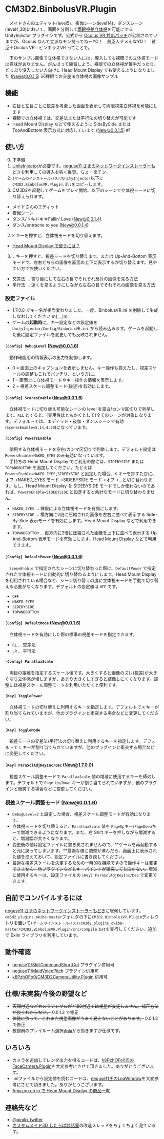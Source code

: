 # CM3D2.BinbolusVR.Plugin
　メイドさんのエディット(level5)、夜伽シーン(level14)、ダンスシーン(level4,20)において、画面を分割して[両眼視差立体視](https://ja.wikipedia.org/wiki/%E7%AB%8B%E4%BD%93%E8%A6%96)を可能にする UnityInjector プラグインです。公式から [Oculus VR 対応パッチ](http://kissdiary.blog11.fc2.com/blog-entry-571.html)が公開されていますが、Oculus なんて立派なモン持ってねーYO！　貧乏人ナメんなYO！　貧乏＋Oculus VR＝ビンボラスVR ってことで。

　下のサンプル画像で立体視できない人には、導入しても裸眼での立体視モードは意味がありません。がんばって練習しよう。裸眼での立体視が苦手だったり、どっぷり没入したい人向けに Head Mount Display でも使えるようになりました (New@0.0.1.5)
![裸眼での交差法立体視の画像サンプル](sample_cross1.png) 

## 機能
 * 右目と左目ごとに視差を考慮した画面を表示して両眼視差立体視を可能にします
 * 裸眼での立体視では、交差法または平行法の切り替えが可能です
 * Head Mount Display などで使えるように SideBySide または TopAndBottom 表示方式に対応しています (New@0.0.1.5) #1

## 使い方
 0. 下準備
   0. [UnityInjector](http://www.hongfire.com/forum/showthread.php/444567-UnityInjector-Plugin-Powered-Unity-Code-Injector)が必要です。[neguse11 さまのネットワークインストーラーもどき](https://github.com/neguse11/cm3d2_plugins_okiba)を利用しての導入を強く推奨。ちょー楽チン。
   1. `(ゲームのインストールパス)/UnityInjector`以下に`CM3D2.BinbolusVR.Plugin.dll`をコピーします。
 1. CM3D2を起動してゲームをプレイ開始、以下のシーンで立体視モードに切り替えられます。
   * メイドさんのエディット
   * 夜伽シーン
   * ダンス/ドキドキ☆Fallin' Love (New@0.0.1.4)
   * ダンス/entracne to you (New@0.0.1.4)
 2. `K` キーを押すと、立体視モードを切り替えます。
   * [Head Mount Display で使うには？](HeadMountDisplay.md)
 3. `L` キーを押すと、視差モードを切り替えます。または Up-And-Bottom 表示モードで、左右どちらの画像を画面の上下に表示するか切り替えます。見やすい方でお使いください。
   * 交差法 … 寄り目にして左右の目でそれぞれ反対の画像を見る方法
   * 平行法 … 遠くを見るようにしながら左右の目でそれぞれの画像を見る方法

### 設定ファイル
 * 1.7.0.0 でキー名が相当変わりました。一度、BinbolusVR.ini を削除して生成しなおしてください m(_ _)m
 * ゲームの**起動時**に、キー設定などの設定値を `UnityInjector/Config/BinbolusVR.ini` から読み込みます。ゲームを起動した後に設定ファイルを変更しても反映されません。

#### `[Config] DebugLevel` (New@0.0.1.6)
　動作確認用の情報表示の出力を制御します。

 * 0 = 画面上のキャプションを表示しません。キー操作も覚えたし、視差スケールの調整もこれでバッチリ、という方に。
 * 1 = 画面上に立体視モードやキー操作の情報を表示します。
 * 2 = 視差スケール調整モード(後述)を有効にします。

#### `[Config] ScenesEnable` (New@0.0.1.6)
　立体視モードに切り替え可能なシーンの level を空白/カンマ区切りで列挙します。`ALL` とすると、(実用性はともかくとして)全てのシーンが対象になります。デフォルトでは、エディット・夜伽・ダンスシーンで有効(`ScenesEnable=5,14,4,20`)になっています。 

#### `[Config] PowersEnable`
　使用する立体視モードを空白/カンマ区切りで列挙します。デフォルト設定は `PowersEnable=NAKED_EYES` のみ有効になっています。  
　手持ちの Head Mount Display でご利用の際には、`SIDEBYSIDE` または `TOPANDBOTTOM` を追加してください。たとえば `PowersEnable=NAKED_EYES,SIDEBYSIDE` と設定した場合、`K` キーを押すたびに、オフ→NAKED_EYES モード→SIDEBYSIDE モード→オフ→...と切り替わります。もし、Head Mount Display を SIDEBYSIDE モードでしか使わないのであれば、`PowersEnable=SIDEBYSIDE` と設定すると余計なモードに切り替わりません。

 * `NAKED_EYES` … 裸眼による立体視モードを有効にします。
 * `SIDEBYSIDE` … 横方向に2倍に圧縮された画像を左右に並べて表示する Side-By-Side 表示モードを有効にします。Head Mount Display などで利用できます。
 * `TOPANDBOTTOM` … 縦方向に2倍に圧縮された画像を上下に並べて表示する Up-And-Bottom 表示モードを有効にします。Head Mount Display などで利用できます。

#### `[Config] DefaultPower` (New@0.0.1.6)
　`SceneEnable` で指定されたシーンに切り替わった際に、`DefaultPower` で指定された立体視モードに自動的に切り替わるようにします。Head Mount Display を利用されている場合など、シーン切り替えの度に立体視モードを手動で切り替える必要がなくなります。デフォルトの設定値は `OFF` です。

 * `OFF`
 * `NAKED_EYES`
 * `SIDEBYSIDE`
 * `TOPANDBOTTOM`

#### `[Config] DefaultMode` (New@0.0.1.6)
　立体視モードを有効にした際の標準の視差モードを指定できます。

 * `RL` … 交差法
 * `LR` … 平行法

#### `[Config] ParallaxScale`
　両目の距離を指定するスケール値です。大きくすると画像のズレ(視差)が大きくなり立体感が増しますが、あまり大きくしすぎると結像しにくくなります。調整には視差スケール調整モードを利用いただくと便利です。

#### `[Key] TogglePower`
　立体視モードの切り替えに利用するキーを指定します。デフォルトで `K` キーが割り当てられていますが、他のプラグインと衝突する場合などに変更してください。

#### `[Key] ToggleMode`
　視差モードの交差法/平行法の切り替えに利用するキーを指定します。デフォルトで `L` キーが割り当てられていますが、他のプラグインと衝突する場合などに変更してください。

#### `[Key] ParaSclAdjKeyInc/Dec` (New@1.7.0.0)
　視差スケール調整モードで `ParallaxScale` 値の増減に使用するキーを師弟します。デフォルトで `Page Up/Down` キーが割り当てられていますが、他のプラグインと衝突する場合などに変更してください。


### 視差スケール調整モード (New@0.0.1.6)
 * `DebugLevel=2` と設定した場合、視差スケール調整モードが有効になります。
 * 立体視モードを切り替えると、`ParallaxScale` 値を `PageUp`キー/`PageDown`キーで増減できるようになります。また、右 Shift キーを押しながら増減すると、増減幅が大きくなります。
 * 変更後の値は設定ファイルに書き戻されませんので、**ゲームを再起動すると元に戻ってしまいます。**最適な値に調整が済んだら、画面上に表示された値を控えておいて、設定ファイルに書き戻してください。
 * ~~最適な視差スケールを決定するための一時的な機能ですので操作キーは変更できません。他プラグインなどとキーバインドが衝突しても泣かない。~~増減に使用するキーは、設定ファイルの `[Key] ParaSclAdjKeyInc/Dec` で変更できます。


## 自前でコンパイルするには
[neguse11 さまのネットワークインストーラーもどき](https://github.com/neguse11/cm3d2_plugins_okiba)に居候しています。`cm3d2_plugins_okiba-master`フォルダの下に`CM3D2.BinbolusVR.Plugin`ディレクトリを置いて`(ゲームのインストールパス)/cm3d2_plugins_okiba-master/CM3D2.BinbolusVR.Plugin/src/compile.bat`を実行してください。追加で ExIni ライブラリを利用しています。

## 動作確認
* [neguse11/SkillCommandShortCut](/neguse11/cm3d2_plugins_okiba) プラグイン併用可
* [neguse11/MaidVoicePitch](/neguse11/cm3d2_plugins_okiba) プラグイン併用可
* [k8PzhOFo0/CM3D2CameraUtility.Plugin](/k8PzhOFo0/CM3D2CameraUtility.Plugin) 併用可

## 仕様/未実装/今後の野望など
* ~~天頂付近などカメラアングルが±180付近では視差が安定しません。補正方法が良くわからない。~~ 0.0.1.3 で修正
* ~~体勢に依って、これまた視差画像がうまく見えないことがあります。~~ 0.0.1.3 で修正
* 夜伽前のプレイルーム選択画面から効きますが仕様です。

## いろいろ
* カメラを追加してレンダ出力を得るコードは、[k8PzhOFo0氏のFaceCamera.Plugin](https://github.com/k8PzhOFo0/CM3D2FaceCamera)を大変参考にさせて頂きました。ありがとうございます。
* .iniファイルから設定値を読むコードは、[neguse11氏のLogWindow](https://github.com/neguse11/cm3d2_plugins_okiba/tree/develop/LogWindow)を大変参考にさせて頂きました。ありがとうございます。
* [Amazon.co.jp で Head Mount Display の商品一覧](http://www.amazon.co.jp/gp/search/ref=as_li_ss_tl?ie=UTF8&camp=247&creative=7399&field-keywords=%E3%83%98%E3%83%83%E3%83%89%E3%83%9E%E3%82%A6%E3%83%B3%E3%83%88%E3%83%87%E3%82%A3%E3%82%B9%E3%83%97%E3%83%AC%E3%82%A4&index=blended&linkCode=ur2&tag=openmagicvox-22)

## 連絡先など
*  [@pirolix twitter](https://twitter.com/pirolix)
*  [カスタムメイド3D したらば談話室](http://jbbs.shitaraba.net/game/55179/)の改造スレッドをちょくちょく見ています。
